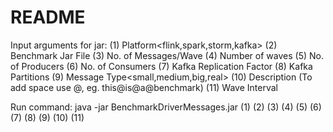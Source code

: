 README
=========
Input arguments for jar: 
	(1) Platform<flink,spark,storm,kafka>
	(2) Benchmark Jar File
	(3) No. of Messages/Wave
	(4) Number of waves
	(5) No. of Producers
	(6) No. of Consumers
	(7) Kafka Replication Factor
	(8) Kafka Partitions
	(9) Message Type<small,medium,big,real>
   (10) Description (To add space use @, eg. this@is@a@benchmark)
   (11) Wave Interval

Run command: java -jar BenchmarkDriverMessages.jar (1) (2) (3) (4) (5) (6) (7) (8) (9) (10) (11)